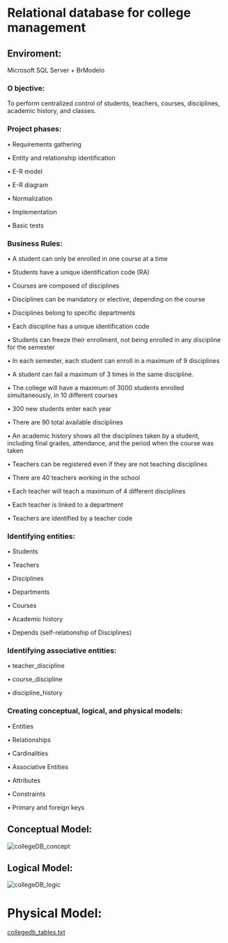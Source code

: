 # Relational database for college management

## Enviroment:
Microsoft SQL Server + BrModelo

### O bjective:
To perform centralized control of students, teachers, courses, disciplines, academic history, and classes.

### Project phases:

•	Requirements gathering

•	Entity and relationship identification

•	E-R model

•	E-R diagram

•	Normalization

•	Implementation

•	Basic tests

### Business Rules:

•	A student can only be enrolled in one course at a time

•	Students have a unique identification code (RA)

•	Courses are composed of disciplines

•	Disciplines can be mandatory or elective, depending on the course

•	Disciplines belong to specific departments

•	Each discipline has a unique identification code

•	Students can freeze their enrollment, not being enrolled in any discipline for the semester

•	In each semester, each student can enroll in a maximum of 9 disciplines

•	A student can fail a maximum of 3 times in the same discipline.

•	The college will have a maximum of 3000 students enrolled simultaneously, in 10 different courses

•	300 new students enter each year

•	There are 90 total available disciplines

•	An academic history shows all the disciplines taken by a student, including final grades, attendance, and the period when the course was taken

•	Teachers can be registered even if they are not teaching disciplines

•	There are 40 teachers working in the school

•	Each teacher will teach a maximum of 4 different disciplines

•	Each teacher is linked to a department

•	Teachers are identified by a teacher code

### Identifying entities:

•	Students

•	Teachers

•	Disciplines

•	Departments

•	Courses

•	Academic history

•	Depends (self-relationship of Disciplines)

### Identifying associative entities:

•	teacher_discipline

•	course_discipline

•	discipline_history

### Creating conceptual, logical, and physical models:

•	Entities

•	Relationships

•	Cardinalities

•	Associative Entities

•	Attributes

•	Constraints

•	Primary and foreign keys

## Conceptual Model:

![collegeDB_concept](https://user-images.githubusercontent.com/124625776/230535395-e6ceea16-95e9-4de6-af6c-a991ebf535ed.png)

## Logical Model:

![collegeDB_logic](https://user-images.githubusercontent.com/124625776/230535193-4aff41d2-6b3f-4d9a-9c3c-754fee8c0904.png)

# Physical Model:

[collegedb_tables.txt](https://github.com/edrrezend/collegedb_modeling/files/11175909/collegedb_tables.txt)

